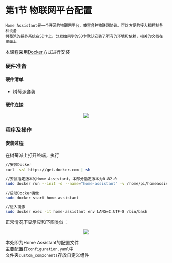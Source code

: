 # 第1节 物联网平台配置

    Home Assistant是一个开源的物联网平台，兼容各种物联网协议。可以方便的接入和控制各种设备  
    树莓派的操作系统在SD卡上，分发给同学的SD卡默认安装了所有的环境和依赖，相关的文档在桌面上  

本课程采用[Docker](https://baike.baidu.com/item/Docker/13344470?fr=aladdin)方式进行安装

### **硬件准备**

#### 硬件清单

- 树莓派套装

#### 硬件连接

<center><img src=https://md.hass.live/404.gif></center>

### **程序及操作**

#### 安装过程

在树莓派上打开终端，执行

```bash {.line-numbers}
//安装Docker
curl -ssl https://get.docker.com | sh

//安装指定版本的Home Assistant，本部分指定版本为0.82.0
sudo docker run --init -d --name="home-assistant" -v /home/pi/homeassistant:/config -v /etc/localtime:/etc/localtime:ro --net=host homeassistant/raspberrypi3-homeassistant:0.82.0

//启动Docker镜像
sudo docker start home-assistant

//进入镜像
sudo docker exec -it home-assistant env LANG=C.UTF-8 /bin/bash
```

正常情况下显示应和下图类似：  

<center><img src="https://md.hass.live/Xnip2019-05-07_18-35-34.png"></center>

本处即为Home Assistant的配置文件  
主要配置在`configuration.yaml`中  
文件夹`custom_components`存放自定义组件  
